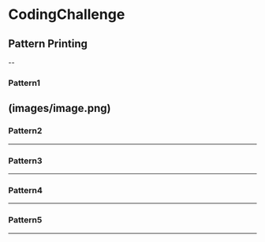 # CodingChallenge

## Pattern Printing
--
### Pattern1
(images/image.png)
---
### Pattern2

---
### Pattern3

---
### Pattern4

---
### Pattern5

---
